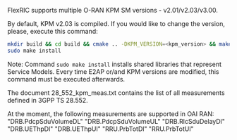 FlexRIC supports multiple O-RAN KPM SM versions - v2.01/v2.03/v3.00.

By default, KPM v2.03 is compiled. If you would like to change the version, please, execute this command:
```bash
mkdir build && cd build && cmake .. -DKPM_VERSION=<kpm_version> && make -j8
sudo make install
```
Note: Command `sudo make install` installs shared libraries that represent Service Models. Every time E2AP or/and KPM versions are modified, this command must be executed afterwards.

The document 28_552_kpm_meas.txt contains the list of all measurements defined in 3GPP TS 28.552.

At the moment, the following measurements are supported in OAI RAN:
"DRB.PdcpSduVolumeDL"
"DRB.PdcpSduVolumeUL"
"DRB.RlcSduDelayDl"
"DRB.UEThpDl"
"DRB.UEThpUl"
"RRU.PrbTotDl"
"RRU.PrbTotUl"
